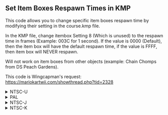 ## Set Item Boxes Respawn Times in KMP

This code allows you to change specific item boxes respawn time by modifying their setting in the course.kmp file.

In the KMP file, change itembox Setting 8 (Which is unused) to the respawn time in frames (Example: 003C for 1 second). 
If the value is 0000 (Default), then the item box will have the default respawn time, if the value is FFFF, then item box will NEVER respawn.

Will not work on item boxes from other objects (example: Chain Chomps from DS Peach Gardens).

This code is Wingcapman's request: https://mariokartwii.com/showthread.php?tid=2328

<details>
<summary>NTSC-U</summary>

```powerpc
C2814DA4 00000007
80A300B8 818300A0
2C0C0000 41820024
818C0000 A18C0038
2C0C0000 41820014
280CFFFF 40820008
38800000 7D856378
60000000 00000000
```
</details>

<details>
<summary>PAL</summary>

```powerpc
C28288B8 00000007
80A300B8 818300A0
2C0C0000 41820024
818C0000 A18C0038
2C0C0000 41820014
280CFFFF 40820008
38800000 7D856378
60000000 00000000
```
</details>

<details>
<summary>NTSC-J</summary>

```powerpc
C2827F24 00000007
80A300B8 818300A0
2C0C0000 41820024
818C0000 A18C0038
2C0C0000 41820014
280CFFFF 40820008
38800000 7D856378
60000000 00000000
```
</details>

<details>
<summary>NTSC-K</summary>

```powerpc
C2816C78 00000007
80A300B8 818300A0
2C0C0000 41820024
818C0000 A18C0038
2C0C0000 41820014
280CFFFF 40820008
38800000 7D856378
60000000 00000000
```
</details>